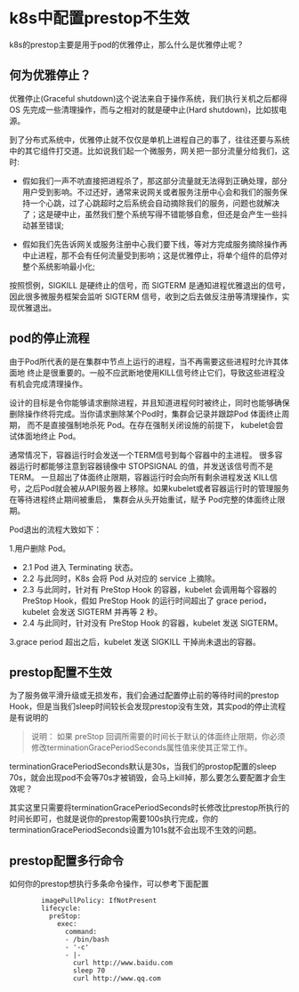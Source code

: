 # k8s中配置prestop不生效

k8s的prestop主要是用于pod的优雅停止，那么什么是优雅停止呢？

## 何为优雅停止？

优雅停止(Graceful shutdown)这个说法来自于操作系统，我们执行关机之后都得 OS 先完成一些清理操作，而与之相对的就是硬中止(Hard shutdown)，比如拔电源。

到了分布式系统中，优雅停止就不仅仅是单机上进程自己的事了，往往还要与系统中的其它组件打交道。比如说我们起一个微服务，网关把一部分流量分给我们，这时:

* 假如我们一声不吭直接把进程杀了，那这部分流量就无法得到正确处理，部分用户受到影响。不过还好，通常来说网关或者服务注册中心会和我们的服务保持一个心跳，过了心跳超时之后系统会自动摘除我们的服务，问题也就解决了；这是硬中止，虽然我们整个系统写得不错能够自愈，但还是会产生一些抖动甚至错误;

* 假如我们先告诉网关或服务注册中心我们要下线，等对方完成服务摘除操作再中止进程，那不会有任何流量受到影响；这是优雅停止，将单个组件的启停对整个系统影响最小化;

按照惯例，SIGKILL 是硬终止的信号，而 SIGTERM 是通知进程优雅退出的信号，因此很多微服务框架会监听 SIGTERM 信号，收到之后去做反注册等清理操作，实现优雅退出。

## pod的停止流程

由于Pod所代表的是在集群中节点上运行的进程，当不再需要这些进程时允许其体面地 终止是很重要的。一般不应武断地使用KILL信号终止它们，导致这些进程没有机会完成清理操作。

设计的目标是令你能够请求删除进程，并且知道进程何时被终止，同时也能够确保删除操作终将完成。当你请求删除某个Pod时，集群会记录并跟踪Pod 体面终止周期， 而不是直接强制地杀死 Pod。在存在强制关闭设施的前提下， kubelet会尝试体面地终止 Pod。

通常情况下，容器运行时会发送一个TERM信号到每个容器中的主进程。 很多容器运行时都能够注意到容器镜像中 STOPSIGNAL 的值，并发送该信号而不是 TERM。 一旦超出了体面终止限期，容器运行时会向所有剩余进程发送 KILL信号，之后Pod就会被从API服务器上移除。如果kubelet或者容器运行时的管理服务在等待进程终止期间被重启， 集群会从头开始重试，赋予 Pod完整的体面终止限期。

Pod退出的流程大致如下：

1.用户删除 Pod。

   - 2.1 Pod 进入 Terminating 状态。
   - 2.2 与此同时，K8s 会将 Pod 从对应的 service 上摘除。
   - 2.3 与此同时，针对有 PreStop Hook 的容器，kubelet 会调用每个容器的 PreStop Hook，假如 PreStop Hook 的运行时间超出了 grace period，kubelet 会发送 SIGTERM 并再等 2 秒。
   - 2.4 与此同时，针对没有 PreStop Hook 的容器，kubelet 发送 SIGTERM。

3.grace period 超出之后，kubelet 发送 SIGKILL 干掉尚未退出的容器。


## prestop配置不生效

为了服务做平滑升级或无损发布，我们会通过配置停止前的等待时间的prestop Hook，但是当我们sleep时间较长会发现prestop没有生效，其实pod的停止流程是有说明的

> 说明： 如果 preStop 回调所需要的时间长于默认的体面终止限期，你必须修改terminationGracePeriodSeconds属性值来使其正常工作。

terminationGracePeriodSeconds默认是30s，当我们的prostop配置的sleep 70s，就会出现pod不会等70s才被销毁，会马上kill掉，那么要怎么要配置才会生效呢？

其实这里只需要将terminationGracePeriodSeconds时长修改比prestop所执行的时间长即可，也就是说你的prestop需要100s执行完成，你的terminationGracePeriodSeconds设置为101s就不会出现不生效的问题。

## prestop配置多行命令

如何你的prestop想执行多条命令操作，可以参考下面配置

```
        imagePullPolicy: IfNotPresent
        lifecycle:
          preStop:
            exec:
              command:
              - /bin/bash
              - '-c'
              - |-
                curl http://www.baidu.com
                sleep 70
                curl http://www.qq.com
```


